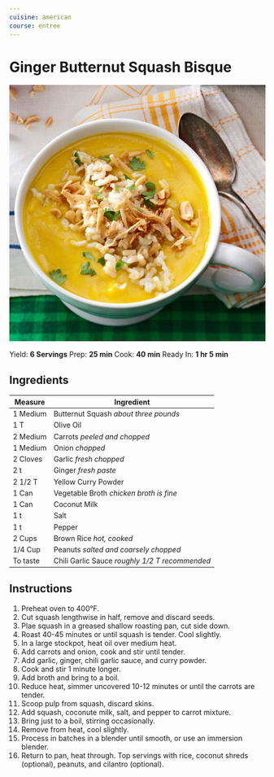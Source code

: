 ```yaml
---
cuisine: american
course: entree
---
```


# Ginger Butternut Squash Bisque

![Photo](ginger-butternut-squash-bisque.jpg)

Yield: **6 Servings**
Prep: **25 min**
Cook: **40 min**
Ready In: **1 hr 5 min**

## Ingredients

Measure|Ingredient
---|---
1 Medium|Butternut Squash *about three pounds*
1 T|Olive Oil
2 Medium|Carrots *peeled and chopped*
1 Medium|Onion *chopped*
2 Cloves|Garlic *fresh chopped*
2 t|Ginger *fresh paste*
2 1/2 T|Yellow Curry Powder
1 Can|Vegetable Broth *chicken broth is fine*
1 Can|Coconut Milk
1 t|Salt
1 t|Pepper
2 Cups|Brown Rice *hot, cooked*
1/4 Cup|Peanuts *salted and coarsely chopped*
To taste|Chili Garlic Sauce *roughly 1/2 T recommended*

## Instructions

1. Preheat oven to 400°F.
2. Cut squash lengthwise in half, remove and discard seeds.
3. Plae squash in a greased shallow roasting pan, cut side down.
4. Roast 40-45 minutes or until squash is tender. Cool slightly.
5. In a large stockpot, heat oil over medium heat.
6. Add carrots and onion, cook and stir until tender.
7. Add garlic, ginger, chili garlic sauce, and curry powder.
8. Cook and stir 1 minute longer.
9. Add broth and bring to a boil.
10. Reduce heat, simmer uncovered 10-12 minutes or until the carrots are tender.
11. Scoop pulp from squash, discard skins.
12. Add squash, coconute milk, salt, and pepper to carrot mixture.
13. Bring just to a boil, stirring occasionally.
14. Remove from heat, cool slightly.
15. Process in batches in a blender until smooth, or use an immersion blender.
16. Return to pan, heat through. Top servings with rice, coconut shreds (optional), peanuts, and cilantro (optional).